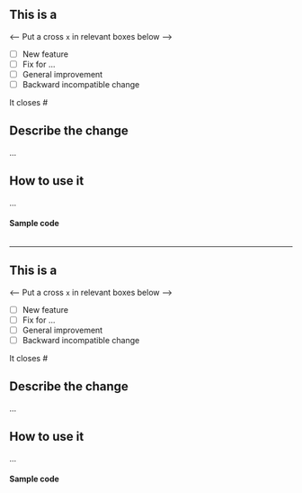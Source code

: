 ## This is a

<-- Put a cross `x` in relevant boxes below -->

- [ ] New feature
- [ ] Fix for ... <!-- (the issue/bug) -->
- [ ] General improvement
- [ ] Backward incompatible change

It closes # <!-- (Put the issue number after `#`) -->

## Describe the change

...

## How to use it

...

#### Sample code

```php

```

---
## This is a

<-- Put a cross `x` in relevant boxes below -->

- [ ] New feature
- [ ] Fix for ... <!-- (the issue/bug) -->
- [ ] General improvement
- [ ] Backward incompatible change

It closes # <!-- (Put the issue number after `#`) -->

## Describe the change

...

## How to use it

...

#### Sample code

```php

```
